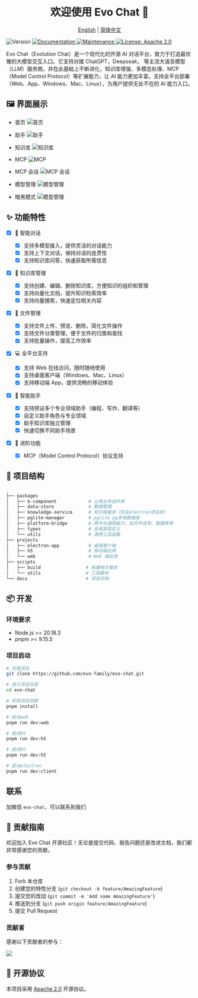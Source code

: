 <div align="center">

<h1>欢迎使用 Evo Chat 👋</h1>

[English](./README.md) | [简体中文](./README.zh.md)

</div>

<p>
  <img alt="Version" src="https://img.shields.io/badge/version-0.0.1-blue.svg?cacheSeconds=2592000" />
  <a href="http://101.42.26.70:3000/doc" target="_blank">
    <img alt="Documentation" src="https://img.shields.io/badge/documentation-yes-brightgreen.svg" />
  </a>
  <a href="https://github.com/evo-family/evo-chat/graphs/community" target="_blank">
    <img alt="Maintenance" src="https://img.shields.io/badge/Maintained%3F-yes-green.svg" />
  </a>
  <a href="https://github.com/evo-family/evo-chat/master/LICENSE" target="_blank">
    <img alt="License: Apache 2.0" src="https://img.shields.io/badge/License-Apache%202.0-yellow.svg" />
  </a>
</p>

Evo Chat（Evolution Chat）是一个现代化的开源 AI 对话平台，致力于打造最优雅的大模型交互入口。它支持对接 ChatGPT，Deepseak， 等主流大语言模型（LLM）服务商，并在此基础上不断进化，知识库增强、多模态处理、MCP（Model Control Protocol）等扩展能力，让 AI 能力更加丰富。支持全平台部署（Web、App、Windows、Mac、Linux），为用户提供无处不在的 AI 能力入口。

## 🖼️ 界面展示

- 首页
  ![首页](./images/b.webp)

- 助手
  ![助手](./images/c.webp)

- 知识库
  ![知识库](./images/g.webp)

- MCP
  ![MCP](./images/k.webp)

- MCP 会话
  ![MCP 会话](./images/n.webp)

- 模型管理
  ![模型管理](./images/r.webp)

- 暗黑模式
  ![模型管理](./images/t.webp)

## ✨ 功能特性

- [x] 💬 智能对话

  - [x] 支持多模型接入，提供灵活的对话能力
  - [x] 支持上下文对话，保持对话的连贯性
  - [x] 支持知识库问答，快速获取所需信息

- [x] 🚀 知识库管理

  - [x] 支持创建、编辑、删除知识库，方便知识的组织和管理
  - [x] 支持向量化文档，提升知识检索效率
  - [x] 支持向量搜索，快速定位相关内容

- [x] 📁 文件管理

  - [x] 支持文件上传、预览、删除，简化文件操作
  - [x] 支持文件分类管理，便于文件的归类和查找
  - [x] 支持批量操作，提高工作效率

- [x] 💻 全平台支持

  - [x] 支持 Web 在线访问，随时随地使用
  - [x] 支持桌面客户端（Windows、Mac、Linux）
  - [x] 支持移动端 App，提供流畅的移动体验

- [x] 🤖 智能助手

  - [x] 支持预设多个专业领域助手（编程、写作、翻译等）
  - [x] 自定义助手角色与专业领域
  - [x] 助手知识库独立管理
  - [x] 快速切换不同助手场景

- [x] 🔮 进阶功能
  - [x] MCP（Model Control Protocol）协议支持

## 📁 项目结构

```bash
.
├── packages
│   ├── b-component            # 公用业务组件库
│   ├── data-store             # 数据管理
│   ├── knowledge-service      # 知识库服务（仅在electron项目用）
│   ├── pglite-manager         # pglite pg本地数据库
│   ├── platform-bridge        # 跨平台通用能力，如文件读写、数据库等
│   ├── types                  # 全局类型定义
│   └── utils                  # 通用工具函数
├── projects
│   ├── electron-app           # 桌面客户端
│   ├── h5                     # 移动端应用
│   └── web                    # Web 端应用
├── scripts
│   ├── build                 # 构建相关脚本
│   └── utils                 # 工具脚本
└── docs                      # 项目文档
```

## 📦 开发

### 环境要求

- Node.js >= 20.18.3
- pnpm >= 9.15.5

### 项目启动

```bash
# 克隆项目
git clone https://github.com/evo-family/evo-chat.git

# 进入项目目录
cd evo-chat

# 安装项目依赖
pnpm install

# 启动web
pnpm run dev:web

# 启动h5
pnpm run dev:h5

# 启动h5
pnpm run dev:h5

# 启动electron
pnpm run dev:client
```

## 联系

加微信 `evo-chat`，可以联系到我们

## 👥 贡献指南

欢迎加入 Evo Chat 开源社区！无论是提交代码、报告问题还是改进文档，我们都非常感谢您的贡献。

### 参与贡献

1. Fork 本仓库
2. 创建您的特性分支 (`git checkout -b feature/AmazingFeature`)
3. 提交您的改动 (`git commit -m 'Add some AmazingFeature'`)
4. 推送到分支 (`git push origin feature/AmazingFeature`)
5. 提交 Pull Request

### 贡献者

感谢以下贡献者的参与：

<a href="https://github.com/evo-family/evo-chat/graphs/contributors">
  <img src="https://contrib.rocks/image?repo=evo-family/evo-chat" />
</a>

## 📄 开源协议

本项目采用 [Apache 2.0](LICENSE) 开源协议。
